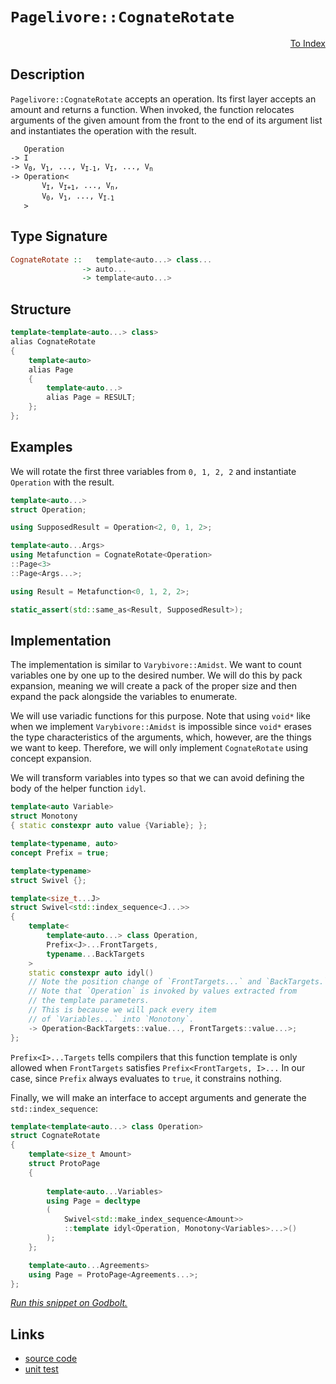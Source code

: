 <!-- Copyright 2024 Feng Mofan
SPDX-License-Identifier: Apache-2.0 -->

# `Pagelivore::CognateRotate`

<p style='text-align: right;'><a href="../../../index.md#list-modifications-3">To Index</a></p>

## Description

`Pagelivore::CognateRotate` accepts an operation.
Its first layer accepts an amount and returns a function.
When invoked, the function relocates arguments of the given amount from the front to the end of its argument list and instantiates the operation with the result.

<pre><code>   Operation
-> I
-> V<sub>0</sub>, V<sub>1</sub>, ..., V<sub>I-1</sub>, V<sub>I</sub>, ..., V<sub>n</sub>
-> Operation&lt;
       V<sub>I</sub>, V<sub>I+1</sub>, ..., V<sub>n</sub>,
       V<sub>0</sub>, V<sub>1</sub>, ..., V<sub>I-1</sub>
   &gt;</code></pre>

## Type Signature

```Haskell
CognateRotate ::   template<auto...> class...
                -> auto...
                -> template<auto...>
```

## Structure

```C++
template<template<auto...> class>
alias CognateRotate
{
    template<auto>
    alias Page
    {
        template<auto...>
        alias Page = RESULT;
    };
};
```

## Examples

We will rotate the first three variables from `0, 1, 2, 2` and instantiate `Operation` with the result.

```C++
template<auto...>
struct Operation;

using SupposedResult = Operation<2, 0, 1, 2>;

template<auto...Args>
using Metafunction = CognateRotate<Operation>
::Page<3>
::Page<Args...>;

using Result = Metafunction<0, 1, 2, 2>;

static_assert(std::same_as<Result, SupposedResult>);
```

## Implementation

The implementation is similar to `Varybivore::Amidst`.
We want to count variables one by one up to the desired number.
We will do this by pack expansion, meaning we will create a pack of the proper size and then expand the pack alongside the variables to enumerate.

We will use variadic functions for this purpose.
Note that using `void*` like when we implement `Varybivore::Amidst` is impossible since `void*` erases the type characteristics of the arguments, which, however, are the things we want to keep.
Therefore, we will only implement `CognateRotate` using concept expansion.

We will transform variables into types so that we can avoid defining the body of the helper function `idyl`.

```C++
template<auto Variable>
struct Monotony
{ static constexpr auto value {Variable}; };
```

```C++
template<typename, auto>
concept Prefix = true;

template<typename>
struct Swivel {};

template<size_t...J>
struct Swivel<std::index_sequence<J...>>
{
    template<
        template<auto...> class Operation,
        Prefix<J>...FrontTargets,
        typename...BackTargets
    >
    static constexpr auto idyl()
    // Note the position change of `FrontTargets...` and `BackTargets.`
    // Note that `Operation` is invoked by values extracted from
    // the template parameters.
    // This is because we will pack every item
    // of `Variables...` into `Monotony`.
    -> Operation<BackTargets::value..., FrontTargets::value...>;
};
```

`Prefix<I>...Targets` tells compilers that this function template is only allowed when `FrontTargets` satisfies `Prefix<FrontTargets, I>...`
In our case, since `Prefix` always evaluates to `true`, it constrains nothing.

Finally, we will make an interface to accept arguments and generate the `std::index_sequence`:

```C++
template<template<auto...> class Operation>
struct CognateRotate
{
    template<size_t Amount>
    struct ProtoPage
    {
        
        template<auto...Variables>
        using Page = decltype
        (
            Swivel<std::make_index_sequence<Amount>>
            ::template idyl<Operation, Monotony<Variables>...>()
        );
    };

    template<auto...Agreements>
    using Page = ProtoPage<Agreements...>;
};
```

[*Run this snippet on Godbolt.*](https://godbolt.org/#z:OYLghAFBqd5QCxAYwPYBMCmBRdBLAF1QCcAaPECAMzwBtMA7AQwFtMQByARg9KtQYEAysib0QXACx8BBAKoBnTAAUAHpwAMvAFYTStJg1DIApACYAQuYukl9ZATwDKjdAGFUtAK4sGIAKwAzKSuADJ4DJgAcj4ARpjEIADsGqQADqgKhE4MHt6%2BehlZjgLhkTEs8Yn%2BABy2mPYlDEIETMQEeT5%2BQfWNOS1tBGXRcQnJqQqt7Z0FXLZTQxEjlWO1AJS2qF7EyOwc5oERyN5YANQmgW5ejrSEAJ4X2CYaAIIHRyeY55fIk%2BhYVEezzerwA9AAqSHg04AWQEqCIDDupyh4NBwIImBYaQMmIubiY11QpwAam08ExYvQga9JsQvA5YfDEQ9XiYkhZTpMmI5kKc0AxJphVGliKdCURTgA3MReL7sixk4gUqmYdkAEQunI1WuBwIhUNOymImBoqhRUPRr0x2NxasuBDuaUYrEwpHFRJpLwFuzSBCNJrN33VpwI9PtVjZYNRpyEAHc8FKGhbIVaXjacTz7W5Hc7mGwvXSGf744nkwqdYFIyD01jM3jLlkAF6YAD6BAAdF2AFKFsPF2MJpO0fF/EAgCJYVStpQARzlDF2%2BO7XY7QMCTzZHOBp13obrdvxO73J4zh8uEtQq8e/IMCgUpwA8s7iDycqRjyfd8bTXhVMvHlXAAxYhZAAFTaYBMAIBQP1eL891zF02FXCwmGQABrCDiCgmDP2%2BTcXhPbleX5AQhRFMVL1OPB0DuWgIDWfDQVBU4ogRL4CAQL4imyAR%2BQQQwoNOVAqHOAA2DQQPAyDoIUa9JPFBh0AkjQ0Mw7DcPkkxJOY1j2MxUNBP9HSNGfBI3wEUyaIfCIpVQDDMBU2JkRlbxMAfYUw3QzEVKoUCWD0ozOIPLNTjSNpXUxYhtPgvcAFob3M18mnxdSsNkmDxzcuVV3daTBE0uTstlTBrw3XUt01Ks9WjQ0PGAZhMQAJQRMLUTTM8s3xLqGwJIlyuwW8mHvJ8X0shg%2B3pRkGqazBWtaPEt2rU9Qr65s239F4WC2QQvWI/tGWNBFUGUJgoPwis4oQ/DVttbqLwGrslRVegFH2hDTi8LIjCNc75UCEMsGOJDbr3CAwYQ0th1HAh0HHFgmEc1tJ2FGdMHnRgl0ubbdoIddCM%2Br9x16r5aPo/Fkom904QYE6kXxF7KTewCu0eRjIdOJiauu84kmq6t8NJ/FL1XF5gBNLFGDwiree%2BiJgD%2B4SLhDY6iDOi6cYlzApcEeS2Yqnm3n5yqawNVELY6/UYzAjyYJTNFrct53HajN4zEORdPm%2BK4bnuL0MTW7NRYNwii0ZKnUqN4F5d%2BoQvDSIonOajyvFoEzAbGiyo7cMx3VSU45lOMx10F60g5Fp6OxeHD3tll5Y8VmFoKYKgvEXJpg1OWaswWh63EjnIvXHDXs0CYeQFH/Ea%2BAfW10NsuG5%2BxWU4UNOM5DZvWjbjuh8uAui7z4vS9ql4SLwZBWxGpR2ggMcQAUV0r7rtxV/X9148TzJk9T9PHm5iwHANi0E4P4XgfgOBaFIKgTgbhrDWC5FsHY8oPY8FIAQTQQCNgYQCGYDsSQzCSBqDUfwGgACc/gzAaHEjUYIICOCSF4CwCQGhUgQKgTAjgvAFAgFSBgyBQDSBwFgDARAIAtgEDSNccglA0DYjoAkKIrpOCqBqOJeK4lJCnGAMgPkUgOxmF4E5QgJBaJ6H4IIEQYh2BSBkIIRQKh1ACNILoOYcZXxpE4DwYBoDwGYOgZwR81wpH%2BlEqcVR6jNHaN0YXSQBjTgQA8PI%2BgYoDhcDWLwfhWgNgQCQHItICiyAUAgPkwpIBgBSDzjQdOCQeEQFiP42IEQ2h3C8bwJpzBiB3EfLEbQmAHBtNIHItgghHwMFoK05xWBYheGAASWgtAeHcF4FgRGRhxBTLwCaBwZYllQOFP064ew0ERExPQqBtxYivi6R4LA/iwx4GYcs0gSZiCxG/uqLEQlbhGEwRsKgBhZ4kjwJgOM5kIFoIscIUQ4hbFQocWofxrj9BCRQPAyw%2Bg8CxB4ZADYqA/Q5CWfFP4KtTCWGsFQ3gqBXnKiwDixivR%2BlNBcMpGYfg5hhCWBUKohRMh8VyJ4LovLig5GGNysYcw7BMv6AsNlegpU7IEAMdoYrRiJElbKwVsx5iDFVSsdVGwFBIN2BIHxHAwGkHYVSzg4S1EaK0TovRcSzAJNwCY1JqCMnoL%2BRsbiTAsCJAZTgyQgQOxkMCEkSQGhJCEMkhofw4kyH6E4Iw0gzDAhcA7OJLgNCyE1Bzf4SQXB/DhvEpa/xnDuG8O9QInJojcniOCdI4ppSUlKLYJwNoLApRJHikwYav0uBkI7Jm/Z%2BAiC0vMbIKxsLpDwqUIi5xug87uKYJ45ZZqLVWoCRwIJkjrgiTEl2ntfaB2KyHSOjsGgElJIKSk84HszBeqyYIhtraEgyJKagZJYxj29uOEJIdXBUjVOinUhpziOktMGVBrpPS%2BkDOecM6WYyJn%2BOmbM%2BZizBmrO%2BXsKB%2BBtmOCTHsoxqhDmYkGacho/jLnXLuLc/DmTlRPLQa895ShPlrOAD80Ata%2BCAoUMC0F4LBlQpnTYudsgEVOKgculFvyyVWAxZc%2BleKCXkU4MSuGpL0UWEpdAmltEPLwENQ0aVzgICuDlRy5SeqeVzF4k0Gz6Q%2BVNHsxKxlirmiavyOyrzTRlWLHKGq%2BVvmhUat1Vy0L6TNjbBNbF%2BhW6K02r/aegDg7h2jtdeOkgD6M3Pp9aQP1AbKBmtTem4d0akglqSEkQIMbJCaLmNuytthq0vrrfABtEiQmfvfcQdtewu1RJYAoKUfIpQXrtJMIxuXJ1zHEzCyTdj5ALtkzoEAwRV3ru8cm81fjnGcL3SEw94piAsFG%2BNyb02syTBvd%2Bu9CR8uBEK/xt9j3Cn9c%2BykkAE3E6tim2Q1sM2CBXwu5ovgdAwOUAg1A2Dky0EI/g0ywZyHRnjMmQRzAMy5liGw883D6ymOkEI9Kkj/iDnICOVRwQNHnF0ZaYx%2B5LHBnsY%2BV89ZCs/kCfOkJkFYK8xienctiQUn7HraRVthTxg9OYuxaZ6BGnBScFBGOJTFKOFGbpYrhVzKrOsq1f5zlIX9XCv5S5pzorotm8leZ7zQWXN65lVF03DmdXTCN2F13ywHOGuNTYzdh2OGpYh1osbE3pS3cxPdiAbqJ35fSZkorJWxgMvoRVkAZhh2BECP4UhRbWG56SDQ8tR3OBVr4UV4NSQDE1a4FIMh1Xw1cCSPtwIwfrVcJrdks1hiy8h%2B751jYrysjOEkEAA%3D%3D%3D)

## Links

- [source code](../../../../conceptrodon/descend/pagelivore/cognate_rotate.hpp)
- [unit test](../../../../tests/unit/metafunctions/pagelivore/cognate_rotate.test.hpp)

